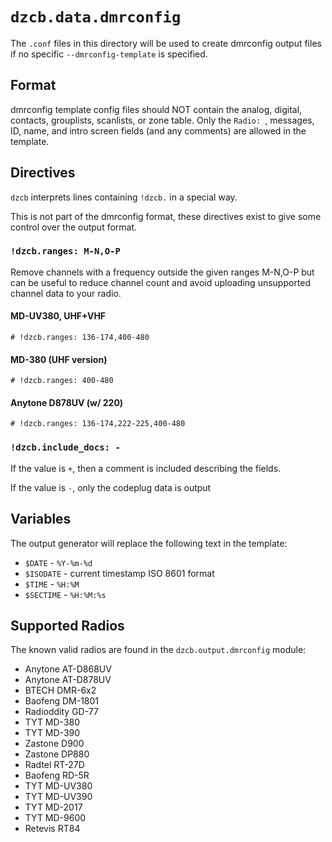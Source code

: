 # `dzcb.data.dmrconfig`

The `.conf` files in this directory will be used to create
dmrconfig output files if no specific `--dmrconfig-template` is
specified.

## Format

dmrconfig template config files should NOT contain the analog, digital,
contacts, grouplists, scanlists, or zone table. Only the `Radio: `,
messages, ID, name, and intro screen fields (and any comments) are
allowed in the template.

## Directives

`dzcb` interprets lines containing `!dzcb.` in a special way.

This is not part of the dmrconfig format, these directives exist to give
some control over the output format.

### `!dzcb.ranges: M-N,O-P`

Remove channels with a frequency outside the given ranges M-N,O-P
but can be useful to reduce channel count and avoid uploading unsupported
channel data to your radio.

#### MD-UV380, UHF+VHF
```
# !dzcb.ranges: 136-174,400-480
```

#### MD-380 (UHF version)
```
# !dzcb.ranges: 400-480
```

#### Anytone D878UV (w/ 220)
```
# !dzcb.ranges: 136-174,222-225,400-480
```

### `!dzcb.include_docs: -`

If the value is `+`, then a comment is included describing the fields.

If the value is `-`, only the codeplug data is output

## Variables

The output generator will replace the following text in the template:

* `$DATE` - `%Y-%m-%d`
* `$ISODATE` - current timestamp ISO 8601 format
* `$TIME` - `%H:%M`
* `$SECTIME` - `%H:%M:%s`

## Supported Radios

The known valid radios are found in the `dzcb.output.dmrconfig` module:

* Anytone AT-D868UV
* Anytone AT-D878UV
* BTECH DMR-6x2
* Baofeng DM-1801
* Radioddity GD-77
* TYT MD-380
* TYT MD-390
* Zastone D900
* Zastone DP880
* Radtel RT-27D
* Baofeng RD-5R
* TYT MD-UV380
* TYT MD-UV390
* TYT MD-2017
* TYT MD-9600
* Retevis RT84